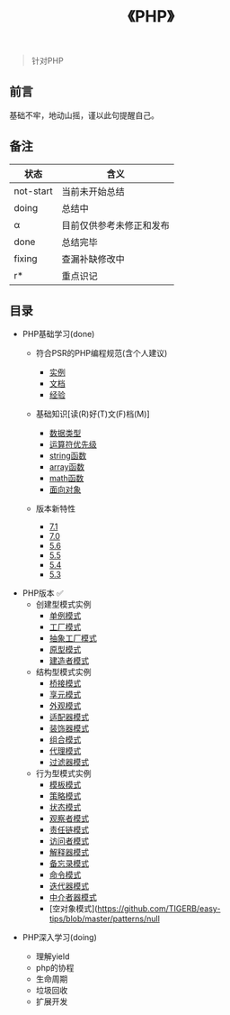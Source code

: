 <h1 align="center">《PHP》</h1>

<br>

> 针对PHP

## 前言

基础不牢，地动山摇，谨以此句提醒自己。

## 备注

状态        | 含义
--------- | -------
not-start | 当前未开始总结
doing     | 总结中
α         | 目前仅供参考未修正和发布
done      | 总结完毕
fixing    | 查漏补缺修改中
r*    | 重点识记

## 目录

- PHP基础学习(done)
    - 符合PSR的PHP编程规范(含个人建议)
        - [实例](https://github.com/TIGERB/easy-tips/blob/master/php/standard.php)
        - [文档](https://github.com/TIGERB/easy-tips/blob/master/php/standard.md)
        - [经验](https://github.com/TIGERB/easy-tips/blob/master/php/artisan.md)
    
    - 基础知识[读(R)好(T)文(F)档(M)]
        - [数据类型](http://php.net/manual/zh/language.types.php)
        - [运算符优先级](http://php.net/manual/zh/language.operators.precedence.php)
        - [string函数](http://php.net/ref.strings.php)
        - [array函数](http://php.net/manual/zh/ref.array.php)
        - [math函数](http://php.net/manual/zh/ref.math.php)
        - [面向对象](http://php.net/manual/zh/language.oop5.php)
      
    - 版本新特性
        - [7.1](http://php.net/manual/zh/migration71.new-features.php)
        - [7.0](http://php.net/manual/zh/migration70.new-features.php)
        - [5.6](http://php.net/manual/zh/migration56.new-features.php)
        - [5.5](http://php.net/manual/zh/migration55.new-features.php)
        - [5.4](http://php.net/manual/zh/migration54.new-features.php)
        - [5.3](http://php.net/manual/zh/migration53.new-features.php)
+ PHP版本 ✅
    * 创建型模式实例
      - [单例模式](https://github.com/TIGERB/easy-tips/blob/master/patterns/singleton/test.php)
      - [工厂模式](https://github.com/TIGERB/easy-tips/blob/master/patterns/factory/test.php)
      - [抽象工厂模式](https://github.com/TIGERB/easy-tips/blob/master/patterns/factoryAbstract/test.php)
      - [原型模式](https://github.com/TIGERB/easy-tips/blob/master/patterns/prototype/test.php)
      - [建造者模式](https://github.com/TIGERB/easy-tips/blob/master/patterns/produce/test.php)
    * 结构型模式实例
      - [桥接模式](https://github.com/TIGERB/easy-tips/blob/master/patterns/bridge/test.php)
      - [享元模式](https://github.com/TIGERB/easy-tips/blob/master/patterns/flyweight/test.php)
      - [外观模式](https://github.com/TIGERB/easy-tips/blob/master/patterns/facade/test.php)
      - [适配器模式](https://github.com/TIGERB/easy-tips/blob/master/patterns/adapter/test.php)
      - [装饰器模式](https://github.com/TIGERB/easy-tips/blob/master/patterns/decorator/test.php)
      - [组合模式](https://github.com/TIGERB/easy-tips/blob/master/patterns/composite/test.php)
      - [代理模式](https://github.com/TIGERB/easy-tips/blob/master/patterns/proxy/test.php)
      - [过滤器模式](https://github.com/TIGERB/easy-tips/blob/master/patterns/filter/test.php)
    * 行为型模式实例
      - [模板模式](https://github.com/TIGERB/easy-tips/blob/master/patterns/template/test.php)
      - [策略模式](https://github.com/TIGERB/easy-tips/blob/master/patterns/strategy/test.php)
      - [状态模式](https://github.com/TIGERB/easy-tips/blob/master/patterns/state/test.php)
      - [观察者模式](https://github.com/TIGERB/easy-tips/blob/master/patterns/observer/test.php)
      - [责任链模式](https://github.com/TIGERB/easy-tips/blob/master/patterns/chainOfResponsibility/test.php)
      - [访问者模式](https://github.com/TIGERB/easy-tips/blob/master/patterns/visitor/test.php)
      - [解释器模式](https://github.com/TIGERB/easy-tips/blob/master/patterns/interpreter/test.php)
      - [备忘录模式](https://github.com/TIGERB/easy-tips/blob/master/patterns/memento/test.php)
      - [命令模式](https://github.com/TIGERB/easy-tips/blob/master/patterns/command/test.php)
      - [迭代器模式](https://github.com/TIGERB/easy-tips/blob/master/patterns/iterator/test.php)
      - [中介者器模式](https://github.com/TIGERB/easy-tips/blob/master/patterns/mediator/test.php)
      - [空对象模式](https://github.com/TIGERB/easy-tips/blob/master/patterns/null

- PHP深入学习(doing)
    
    - 理解yield
    - php的协程
    - 生命周期
    - 垃圾回收
    - 扩展开发